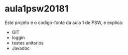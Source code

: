 # aula1psw20181

Este projeto é o codigo-fonte da aula 1 de PSW, e explica:

* GIT
* loggin
* testes unitarios
* Javadoc
